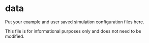 # data

Put your example and user saved simulation configuration files here.

This file is for informational purposes only and does not need to be modified.

